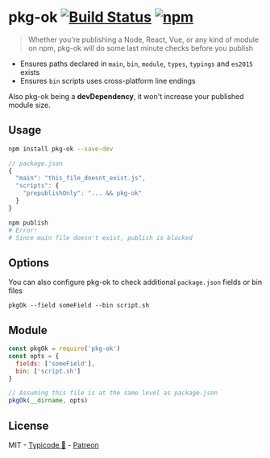 # pkg-ok [![Build Status](https://img.shields.io/travis/typicode/pkg-ok.svg?style=flat-square)](https://travis-ci.org/typicode/pkg-ok) [![npm](https://img.shields.io/npm/v/pkg-ok.svg?style=flat-square)](https://www.npmjs.com/package/pkg-ok)

> Whether you're publishing a Node, React, Vue, or any kind of module on npm, pkg-ok will do some last minute checks before you publish

* Ensures paths declared in `main`, `bin`, `module`, `types`, `typings` and `es2015` exists
* Ensures `bin` scripts uses cross-platform line endings

Also pkg-ok being a __devDependency__, it won't increase your published module size.

## Usage

```sh
npm install pkg-ok --save-dev
```

```js
// package.json
{
  "main": "this_file_doesnt_exist.js",
  "scripts": {
    "prepublishOnly": "... && pkg-ok"
  }
}
```

```sh
npm publish
# Error!
# Since main file doesn't exist, publish is blocked 
```

## Options

You can also configure pkg-ok to check additional `package.json` fields or bin files

```
pkgOk --field someField --bin script.sh
```

## Module

```js
const pkgOk = require('pkg-ok')
const opts = {
  fields: ['someField'],
  bin: ['script.sh']
}

// Assuming this file is at the same level as package.json
pkgOk(__dirname, opts)
```

## License

MIT - [Typicode :cactus:](https://github.com/typicode) - [Patreon](https://patreon.com/typicode)
